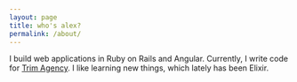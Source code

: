 ```yaml
---
layout: page
title: who's alex?
permalink: /about/
---
```

I build web applications in Ruby on Rails and Angular. Currently, I
write code for [Trim Agency][Trim].
I like learning new things, which lately has been Elixir.

[Trim]: http://www.trimagency.com
